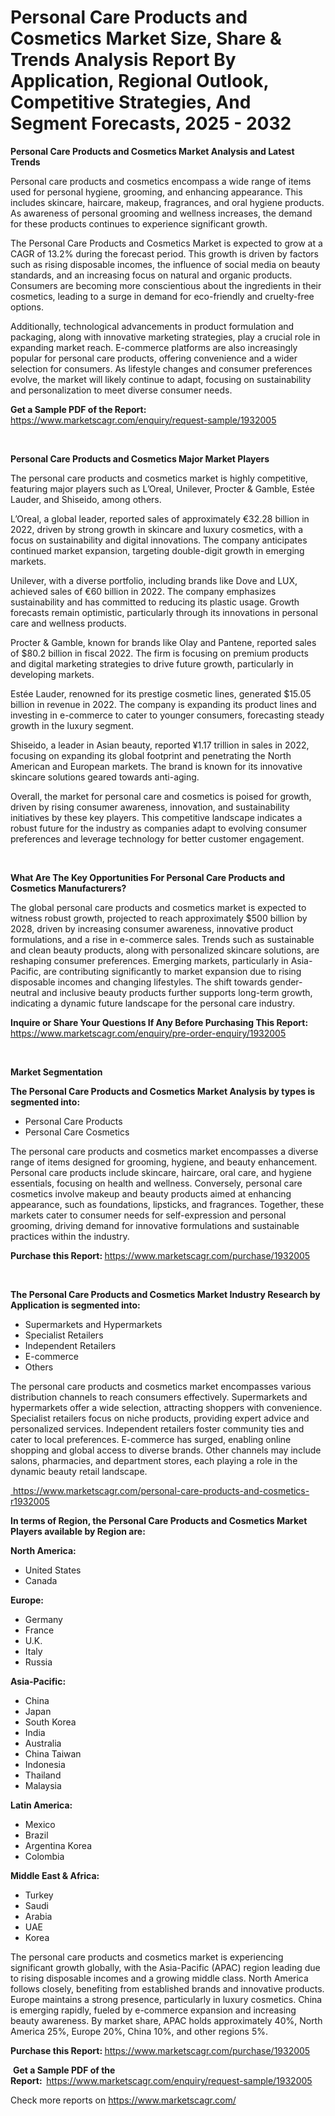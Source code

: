 <p><h1>Personal Care Products and Cosmetics Market Size, Share & Trends Analysis Report By Application, Regional Outlook, Competitive Strategies, And Segment Forecasts, 2025 - 2032</h1></p><p><strong>Personal Care Products and Cosmetics Market Analysis and Latest Trends</strong></p>
<p><p>Personal care products and cosmetics encompass a wide range of items used for personal hygiene, grooming, and enhancing appearance. This includes skincare, haircare, makeup, fragrances, and oral hygiene products. As awareness of personal grooming and wellness increases, the demand for these products continues to experience significant growth. </p><p>The Personal Care Products and Cosmetics Market is expected to grow at a CAGR of 13.2% during the forecast period. This growth is driven by factors such as rising disposable incomes, the influence of social media on beauty standards, and an increasing focus on natural and organic products. Consumers are becoming more conscientious about the ingredients in their cosmetics, leading to a surge in demand for eco-friendly and cruelty-free options. </p><p>Additionally, technological advancements in product formulation and packaging, along with innovative marketing strategies, play a crucial role in expanding market reach. E-commerce platforms are also increasingly popular for personal care products, offering convenience and a wider selection for consumers. As lifestyle changes and consumer preferences evolve, the market will likely continue to adapt, focusing on sustainability and personalization to meet diverse consumer needs.</p></p>
<p><strong>Get a Sample PDF of the Report:&nbsp;</strong> <a href="https://www.marketscagr.com/enquiry/request-sample/1932005?utm_campaign=3135&utm_medium=2&utm_source=Github&utm_content=ia&utm_term=05042025&utm_id=personal-care-products-and-cosmetics">https://www.marketscagr.com/enquiry/request-sample/1932005</a></p>
<p>&nbsp;</p>
<p><strong>Personal Care Products and Cosmetics Major Market Players</strong></p>
<p><p>The personal care products and cosmetics market is highly competitive, featuring major players such as L’Oreal, Unilever, Procter & Gamble, Estée Lauder, and Shiseido, among others. </p><p>L’Oreal, a global leader, reported sales of approximately €32.28 billion in 2022, driven by strong growth in skincare and luxury cosmetics, with a focus on sustainability and digital innovations. The company anticipates continued market expansion, targeting double-digit growth in emerging markets.</p><p>Unilever, with a diverse portfolio, including brands like Dove and LUX, achieved sales of €60 billion in 2022. The company emphasizes sustainability and has committed to reducing its plastic usage. Growth forecasts remain optimistic, particularly through its innovations in personal care and wellness products.</p><p>Procter & Gamble, known for brands like Olay and Pantene, reported sales of $80.2 billion in fiscal 2022. The firm is focusing on premium products and digital marketing strategies to drive future growth, particularly in developing markets.</p><p>Estée Lauder, renowned for its prestige cosmetic lines, generated $15.05 billion in revenue in 2022. The company is expanding its product lines and investing in e-commerce to cater to younger consumers, forecasting steady growth in the luxury segment.</p><p>Shiseido, a leader in Asian beauty, reported ¥1.17 trillion in sales in 2022, focusing on expanding its global footprint and penetrating the North American and European markets. The brand is known for its innovative skincare solutions geared towards anti-aging.</p><p>Overall, the market for personal care and cosmetics is poised for growth, driven by rising consumer awareness, innovation, and sustainability initiatives by these key players. This competitive landscape indicates a robust future for the industry as companies adapt to evolving consumer preferences and leverage technology for better customer engagement.</p></p>
<p>&nbsp;</p>
<p><strong>What Are The Key Opportunities For Personal Care Products and Cosmetics Manufacturers?</strong></p>
<p><p>The global personal care products and cosmetics market is expected to witness robust growth, projected to reach approximately $500 billion by 2028, driven by increasing consumer awareness, innovative product formulations, and a rise in e-commerce sales. Trends such as sustainable and clean beauty products, along with personalized skincare solutions, are reshaping consumer preferences. Emerging markets, particularly in Asia-Pacific, are contributing significantly to market expansion due to rising disposable incomes and changing lifestyles. The shift towards gender-neutral and inclusive beauty products further supports long-term growth, indicating a dynamic future landscape for the personal care industry.</p></p>
<p><strong>Inquire or Share Your Questions If Any Before Purchasing This Report:</strong> <a href="https://www.marketscagr.com/enquiry/pre-order-enquiry/1932005?utm_campaign=3135&utm_medium=2&utm_source=Github&utm_content=ia&utm_term=05042025&utm_id=personal-care-products-and-cosmetics">https://www.marketscagr.com/enquiry/pre-order-enquiry/1932005</a></p>
<p>&nbsp;</p>
<p><strong>Market Segmentation</strong></p>
<p><strong>The Personal Care Products and Cosmetics Market Analysis by types is segmented into:</strong></p>
<p><ul><li>Personal Care Products</li><li>Personal Care Cosmetics</li></ul></p>
<p><p>The personal care products and cosmetics market encompasses a diverse range of items designed for grooming, hygiene, and beauty enhancement. Personal care products include skincare, haircare, oral care, and hygiene essentials, focusing on health and wellness. Conversely, personal care cosmetics involve makeup and beauty products aimed at enhancing appearance, such as foundations, lipsticks, and fragrances. Together, these markets cater to consumer needs for self-expression and personal grooming, driving demand for innovative formulations and sustainable practices within the industry.</p></p>
<p><strong>Purchase this Report:&nbsp;</strong><a href="https://www.marketscagr.com/purchase/1932005?utm_campaign=3135&utm_medium=2&utm_source=Github&utm_content=ia&utm_term=05042025&utm_id=personal-care-products-and-cosmetics">https://www.marketscagr.com/purchase/1932005</a></p>
<p>&nbsp;</p>
<p><strong>The Personal Care Products and Cosmetics Market Industry Research by Application is segmented into:</strong></p>
<p><ul><li>Supermarkets and Hypermarkets</li><li>Specialist Retailers</li><li>Independent Retailers</li><li>E-commerce</li><li>Others</li></ul></p>
<p><p>The personal care products and cosmetics market encompasses various distribution channels to reach consumers effectively. Supermarkets and hypermarkets offer a wide selection, attracting shoppers with convenience. Specialist retailers focus on niche products, providing expert advice and personalized services. Independent retailers foster community ties and cater to local preferences. E-commerce has surged, enabling online shopping and global access to diverse brands. Other channels may include salons, pharmacies, and department stores, each playing a role in the dynamic beauty retail landscape.</p></p>
<p><a href="https://www.marketscagr.com/personal-care-products-and-cosmetics-r1932005?utm_campaign=3135&utm_medium=2&utm_source=Github&utm_content=ia&utm_term=05042025&utm_id=personal-care-products-and-cosmetics">&nbsp;https://www.marketscagr.com/personal-care-products-and-cosmetics-r1932005</a></p>
<p><strong>In terms of Region, the Personal Care Products and Cosmetics Market Players available by Region are:</strong></p>
<p>
    <p> <strong> North America: </strong>
        <ul>
            <li>United States</li>
            <li>Canada</li>
        </ul>
        </p> 
    <p> <strong> Europe: </strong>
        <ul>
            <li>Germany</li>
            <li>France</li>
            <li>U.K.</li>
            <li>Italy</li>
            <li>Russia</li>
        </ul>
        </p> 
    <p> <strong> Asia-Pacific: </strong>
        <ul>
            <li>China</li>
            <li>Japan</li>
            <li>South Korea</li>
            <li>India</li>
            <li>Australia</li>
            <li>China Taiwan</li>
            <li>Indonesia</li>
            <li>Thailand</li>
            <li>Malaysia</li>
        </ul>
        </p> 
    <p> <strong> Latin America: </strong>
        <ul>
            <li>Mexico</li>
            <li>Brazil</li>
            <li>Argentina Korea</li>
            <li>Colombia</li>
        </ul>
        </p> 
    <p> <strong> Middle East & Africa: </strong>
        <ul>
            <li>Turkey</li>
            <li>Saudi</li>
            <li>Arabia</li>
            <li>UAE</li>
            <li>Korea</li>
        </ul>
    </p>
    </p>
<p><p>The personal care products and cosmetics market is experiencing significant growth globally, with the Asia-Pacific (APAC) region leading due to rising disposable incomes and a growing middle class. North America follows closely, benefiting from established brands and innovative products. Europe maintains a strong presence, particularly in luxury cosmetics. China is emerging rapidly, fueled by e-commerce expansion and increasing beauty awareness. By market share, APAC holds approximately 40%, North America 25%, Europe 20%, China 10%, and other regions 5%.</p></p>
<p><strong>Purchase this Report: </strong><a href="https://www.marketscagr.com/purchase/1932005?utm_campaign=3135&utm_medium=2&utm_source=Github&utm_content=ia&utm_term=05042025&utm_id=personal-care-products-and-cosmetics">https://www.marketscagr.com/purchase/1932005</a></p>
<p>&nbsp;<strong>Get a Sample PDF of the Report:&nbsp;&nbsp;</strong><a href="https://www.marketscagr.com/enquiry/request-sample/1932005?utm_campaign=3135&utm_medium=2&utm_source=Github&utm_content=ia&utm_term=05042025&utm_id=personal-care-products-and-cosmetics">https://www.marketscagr.com/enquiry/request-sample/1932005</a></p>
<p><strong></strong></p>
<p>Check more reports on <a href="https://www.marketscagr.com/?utm_campaign=3135&utm_medium=2&utm_source=Github&utm_content=ia&utm_term=05042025&utm_id=personal-care-products-and-cosmetics">https://www.marketscagr.com/</a></p>